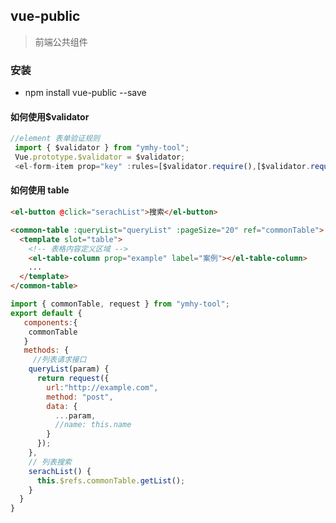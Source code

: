 ## vue-public

> 前端公共组件

### 安装

- npm install vue-public --save

#### 如何使用\$validator

```javascript
//element 表单验证规则
 import { $validator } from "ymhy-tool";
 Vue.prototype.$validator = $validator;
 <el-form-item prop="key" :rules=[$validator.require(),[$validator.requireChange()]></el-form-item>
```

#### 如何使用 table

```html
<el-button @click="serachList">搜索</el-button>

<common-table :queryList="queryList" :pageSize="20" ref="commonTable">
  <template slot="table">
    <!-- 表格内容定义区域 -->
    <el-table-column prop="example" label="案例"></el-table-column>
    ...
  </template>
</common-table>
```

```javascript
import { commonTable, request } from "ymhy-tool";
export default {
   components:{
    commonTable
   }
   methods: {
     //列表请求接口
    queryList(param) {
      return request({
        url:"http://example.com",
        method: "post",
        data: {
          ...param,
          //name: this.name
        }
      });
    },
    // 列表搜索
    serachList() {
      this.$refs.commonTable.getList();
    }
  }
}
```

